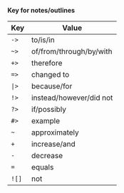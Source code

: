 __Key for notes/outlines__

| Key | Value |
|-----|-------|
| `->` | to/is/in |
| `~>` | of/from/through/by/with |
| `+>` | therefore |
| `=>` | changed to |
| <code>&#124;></code> | because/for |
| `!>` | instead/however/did not |
| `?>` | if/possibly |
| `#>` | example |
| `~` | approximately |
| `+` | increase/and |
| `-` | decrease |
| `=` | equals |
| `![]` | not |

